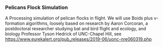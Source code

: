 ### Pelicans Flock Simulation

A Processing simulation of pelican flocks in flight. We will use Boids plus v-formation algorithms, loosely based on research by Aaron Corcoran, a postdoctoral researcher studying bat and bird flight and ecology, and biology Professor Tyson Hedrick of UNC-Chapel Hill,  see https://www.eurekalert.org/pub_releases/2019-06/uonc-nre060319.php
